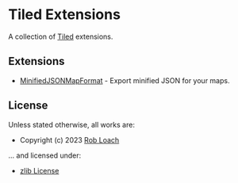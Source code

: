# Tiled Extensions

A collection of [Tiled](https://www.mapeditor.org/) extensions.

## Extensions

- [MinifiedJSONMapFormat](MinifiedJSONMapFormat.js) - Export minified JSON for your maps.

## License

Unless stated otherwise, all works are:

- Copyright (c) 2023 [Rob Loach](https://robloach.net)

... and licensed under:

- [zlib License](LICENSE)